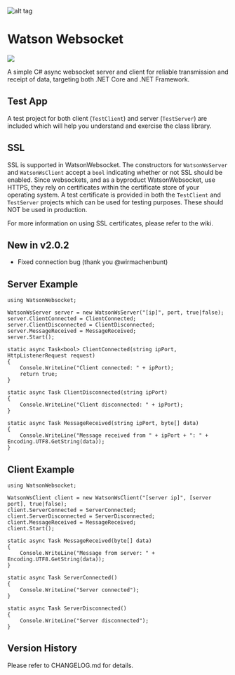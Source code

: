 ![alt tag](https://github.com/jchristn/watsonwebsocket/blob/master/assets/watson.ico)

# Watson Websocket

[![][nuget-img]][nuget]

[nuget]:     https://www.nuget.org/packages/WatsonWebsocket/
[nuget-img]: https://badge.fury.io/nu/Object.svg

A simple C# async websocket server and client for reliable transmission and receipt of data, targeting both .NET Core and .NET Framework. 

## Test App

A test project for both client (```TestClient```) and server (```TestServer```) are included which will help you understand and exercise the class library.

## SSL

SSL is supported in WatsonWebsocket.  The constructors for ```WatsonWsServer``` and ```WatsonWsClient``` accept a ```bool``` indicating whether or not SSL should be enabled.  Since websockets, and as a byproduct WatsonWebsocket, use HTTPS, they rely on certificates within the certificate store of your operating system.  A test certificate is provided in both the ```TestClient``` and ```TestServer``` projects which can be used for testing purposes.  These should NOT be used in production.

For more information on using SSL certificates, please refer to the wiki.

## New in v2.0.2

- Fixed connection bug (thank you @wirmachenbunt)

## Server Example
```
using WatsonWebsocket;

WatsonWsServer server = new WatsonWsServer("[ip]", port, true|false);
server.ClientConnected = ClientConnected;
server.ClientDisconnected = ClientDisconnected;
server.MessageReceived = MessageReceived; 
server.Start();

static async Task<bool> ClientConnected(string ipPort, HttpListenerRequest request) 
{
    Console.WriteLine("Client connected: " + ipPort);
    return true;
}

static async Task ClientDisconnected(string ipPort) 
{
    Console.WriteLine("Client disconnected: " + ipPort);
}

static async Task MessageReceived(string ipPort, byte[] data) 
{ 
    Console.WriteLine("Message received from " + ipPort + ": " + Encoding.UTF8.GetString(data));
}
```

## Client Example
```
using WatsonWebsocket;

WatsonWsClient client = new WatsonWsClient("[server ip]", [server port], true|false);
client.ServerConnected = ServerConnected;
client.ServerDisconnected = ServerDisconnected;
client.MessageReceived = MessageReceived; 
client.Start(); 

static async Task MessageReceived(byte[] data) 
{
    Console.WriteLine("Message from server: " + Encoding.UTF8.GetString(data));
}

static async Task ServerConnected() 
{
    Console.WriteLine("Server connected");
}

static async Task ServerDisconnected() 
{
    Console.WriteLine("Server disconnected");
}
```

## Version History

Please refer to CHANGELOG.md for details.
